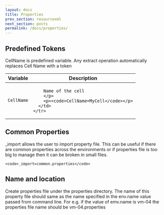 ```yaml
---
layout: docs
title: Properties
prev_section: resourcexml
next_section: posts
permalink: /docs/properties/
---
```

## Predefined Tokens

CellName is predefined variable. Any extract operation automatically replaces Cell Name with a token

<div class="mobile-side-scroller">
<table>
  <thead>
    <tr>
      <th>Variable</th>
      <th>Description</th>
    </tr>
  </thead>
  <tbody>
    <tr>
      <td>
        <p><code>CellName</code></p>
      </td>
      <td>
        <p>

		Name of the cell
        </p>
        <p><code>CellName=MyCell</code></p>
      </td>
    </tr>
  </tbody>
</table>
</div>

## Common Properties
_import allows the user to import property file. This can be useful if there are common properties across the environments 
or if properties file is too big to manage then it can be broken in small files.

							
	<code>_import=common.properties</code>
	 
## Name and location

Create properties file under the properties directory. The name of this property file should same as the name specified in the
 env.name value passed from command line. For e.g. if the value of emv.name is vm-04 the properties file name should be vm-04.properties

